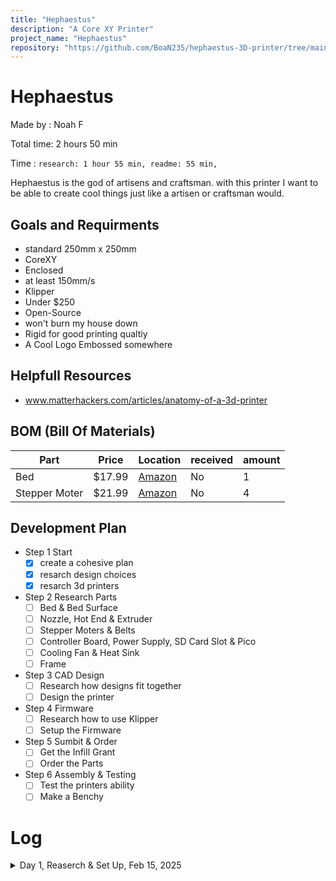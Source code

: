 ```yaml
---
title: "Hephaestus"
description: "A Core XY Printer"
project_name: "Hephaestus"
repository: "https://github.com/BoaN235/hephaestus-3D-printer/tree/main"
---
```

# Hephaestus
Made by : Noah F

Total time: 2 hours 50 min

Time : `research: 1 hour 55 min,
  readme: 55 min, `

Hephaestus is the god of artisens and craftsman. with this printer I want to be able to create cool things just like a artisen or craftsman would.

## Goals and Requirments
- standard 250mm x 250mm
- CoreXY
- Enclosed
- at least 150mm/s
- Klipper
- Under $250
- Open-Source
- won't burn my house down
- Rigid for good printing qualtiy
- A Cool Logo Embossed somewhere

## Helpfull Resources
- www.matterhackers.com/articles/anatomy-of-a-3d-printer

## BOM (Bill Of Materials) 
| Part            | Price    | Location                                                                          | received | amount |
|-----------------|----------|-----------------------------------------------------------------------------------|----------|--------|
|  Bed            | $17.99   | [Amazon](https://www.amazon.com/hz/profilepicker/amazonfamily/sharing/SHOPPING)   | No       | 1      |
| Stepper Moter   | $21.99   | [Amazon](https://www.amazon.com/hz/profilepicker/amazonfamily/sharing/SHOPPING)   | No       | 4      |


## Development Plan
- Step 1 Start
  - [x] create a cohesive plan 
  - [x] resarch design choices
  - [x] resarch 3d printers
- Step 2 Research Parts
  - [ ] Bed & Bed Surface
  - [ ] Nozzle, Hot End & Extruder
  - [ ] Stepper Moters & Belts
  - [ ] Controller Board, Power Supply, SD Card Slot & Pico
  - [ ] Cooling Fan & Heat Sink
  - [ ] Frame
- Step 3 CAD Design
  - [ ] Research how designs fit together
  - [ ] Design the printer
- Step 4 Firmware
  - [ ] Research how to use Klipper
  - [ ] Setup the Firmware
- Step 5 Sumbit & Order
  - [ ] Get the Infill Grant
  - [ ] Order the Parts
- Step 6 Assembly & Testing
  - [ ] Test the printers ability
  - [ ] Make a Benchy

# Log

<details>
<summary> Day 1, Reaserch & Set Up, Feb 15, 2025 </summary>

time: 2 hours 50 min

Total time: 2 hours 50 min

Time : `research: 1 hour 55 min,
  readme: 55 min, `

Description: 
- Researched how 3d printers work
- Started Development Plan
- chose a CoreXY Printer

I Made a Logo 
![HephaestusLogo](https://github.com/user-attachments/assets/252e0442-7e73-437f-b418-44befb7bb8f3)
</details>
